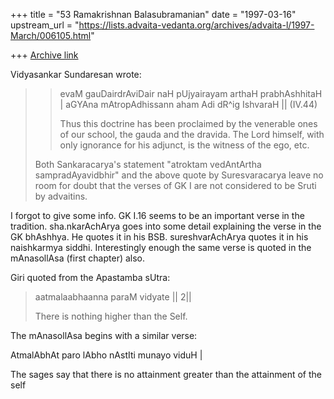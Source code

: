 +++
title = "53 Ramakrishnan Balasubramanian"
date = "1997-03-16"
upstream_url = "https://lists.advaita-vedanta.org/archives/advaita-l/1997-March/006105.html"

+++
[Archive link](https://lists.advaita-vedanta.org/archives/advaita-l/1997-March/006105.html)

Vidyasankar Sundaresan wrote:

> > evaM gauDairdrAviDair naH pUjyairayam arthaH prabhAshhitaH |
> > aGYAna mAtropAdhissann aham Adi dR^ig IshvaraH || (IV.44)
> >
> > Thus this doctrine has been proclaimed by the venerable ones of our school,
>  the
> > gauda and the dravida. The Lord himself, with only ignorance for his
 adjunct,
> > is the witness of the ego, etc.
>
> Both Sankaracarya's statement "atroktam vedAntArtha sampradAyavidbhir" and
> the above quote by Suresvaracarya leave no room for doubt that the verses
> of GK I are not considered to be Sruti by advaitins.

I forgot to give some info. GK I.16 seems to be an  important verse in
the tradition. sha.nkarAchArya goes into some detail explaining the
verse in the GK bhAshhya. He quotes it in his BSB. sureshvarAchArya
quotes it in his naishkarmya siddhi. Interestingly enough the same verse
is quoted in the mAnasollAsa (first chapter) also.

Giri quoted from the Apastamba sUtra:

> aatmalaabhaanna paraM vidyate || 2||
>
> There is nothing higher than the Self.

The mAnasollAsa begins with a similar verse:

 AtmalAbhAt paro lAbho nAstIti munayo viduH |

 The sages say that there is no attainment greater than the attainment
of the   self

